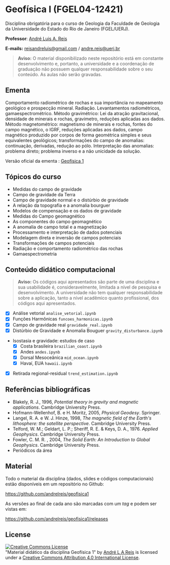 # Geofísica I (FGEL04-12421)
Disciplina obrigatória para o curso de Geologia da Faculdade de Geologia da Universidade do Estado do Rio de Janeiro (FGEL/UERJ).

**Professor**: [André Luis A. Reis](https://www.pinga-lab.org/people/andre.html)

**E-mails:** reisandreluis@gmail.com / andre.reis@uerj.br

> **Aviso:** O material disponibilizado neste repositório está em constante desenvolvimento e, portanto, a universidade e a coordenação de graduação não possuem qualquer responsabilidade sobre o seu conteúdo. As aulas não serão gravadas.

## Ementa

Comportamento radiométrico de rochas e sua importância no mapeamento geológico e prospecção mineral. Radiação. Levantamentos radiométricos, gamaespectrométrico. Método gravimétrico: Lei da atração gravitacional, densidade de minerais e rochas, gravimetro, reduções aplicadas aos dados. Método magnetométrico: magnetismo de minerais e rochas, fontes do campo magnético, o IGRF, reduções aplicadas aos dados, campo magnético produzido por corpos de forma geométrica simples e seus equivalentes geológicos; transformações do campo de anomalias: continuação, derivadas, redução ao pólo. Interpretação das anomalias: problema direto; problema inverso e a não unicidade da solução.

Versão oficial da ementa : [Geofísica 1](http://www.ementario.uerj.br/ementa.php?cdg_disciplina=12421)

## Tópicos do curso

* Medidas do campo de gravidade
* Campo de gravidade da Terra
* Campo de gravidade normal e o distúrbio de gravidade
* A relação da topografia e a anomalia bourguer
* Modelos de compensação e os dados de gravidade
* Medidas do Campo geomagnético
* As componentes do campo geomagnético
* A anomalia de campo total e a magnetização
* Processamento e interpretação de dados potenciais
* Modelagem direta e inversão de campos potenciais
* Transformações de campos potenciais
* Radiação e comportamento radiométrico das rochas
* Gamaespectrometria

## Conteúdo didático computacional

> **Aviso:** Os códigos aqui apresentados são parte de uma disciplina e sua usabilidade é, consideravelmente, limitada a nível de pesquisa e desenvolvimento. A universidade não tem qualquer responsabilidade sobre a aplicação, tanto a nível acadêmico quanto profissional, dos códigos aqui apresentados.

- [X] Análise vetorial `analise_vetorial.ipynb`
- [X] Funções Harmônicas `funcoes_harmonicas.ipynb`
- [X] Campo de gravidade real `gravidade_real.ipynb`
- [X] Distúrbio de Gravidade e Anomalia Bouguer `gravity_disturbance.ipynb`
- Isostasia e gravidade: estudos de caso
    - [X] Costa brasileira `brazilian_coast.ipynb`
    - [X] Andes `andes.ipynb`
    - [X] Dorsal Mesoceânica `mid_ocean.ipynb`
    - [X] Havaí, EUA `hawaii.ipynb`
- [X] Retirada regional-residual `trend_estimation.ipynb`


## Referências bibliográficas

* Blakely, R. J., 1996, *Potential theory in gravity and magnetic applications*. Cambridge
University Press.
* Hofmann-Wellenhof, B. e H. Moritz, 2005, *Physical Geodesy*. Springer.
* Langel, R. A. e W. J. Hinze, 1998, *The magnetic field of the Earth's lithosphere: the
satellite perspective*. Cambridge University Press.
* Telford, W. M.; Geldart, L. P.; Sheriff, R. E. & Keys, D. A., 1976. *Applied Geophysics*. Cambridge University Press.
* Fowler, C. M. R. , 2004, *The Solid Earth: An Introduction to Global Geophysics*. Cambridge University Press.
* Periódicos da área

## Material

Todo o material da disciplina (dados, slides e códigos computacionais) estão disponíveis em um repositório no Github:

https://github.com/andrelreis/geofisica1

As versões ao final de cada ano são marcadas com um *tag* e podem ser vistas em:

https://github.com/andrelreis/geofisica1/releases


## License

<a rel="license" href="http://creativecommons.org/licenses/by/4.0/"><img alt="Creative Commons License" style="border-width:0" src="https://i.creativecommons.org/l/by/4.0/88x31.png" /></a><br /><span xmlns:dct="http://purl.org/dc/terms/" href="http://purl.org/dc/dcmitype/Text" property="dct:title" rel="dct:type">"Material didático da disciplina Geofísica 1"</span>
by <a xmlns:cc="http://creativecommons.org/ns#" href="https://github.com/andrelreis/geofisica1" property="cc:attributionName" rel="cc:attributionURL">André L A Reis</a> is licensed under a <a rel="license" href="http://creativecommons.org/licenses/by/4.0/">Creative Commons Attribution 4.0 International License</a>.
